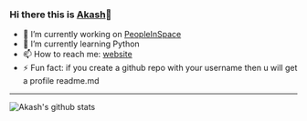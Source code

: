 ### Hi there this is [Akash](https://akashkahalkar.github.io/)👋

- 🔭 I’m currently working on [PeopleInSpace](https://github.com/akashkahalkar/PeopleInSpace)
- 🌱 I’m currently learning Python
- 📫 How to reach me: [website](https://akashkahalkar.github.io/)
- ⚡ Fun fact: if you create a github repo with your username then u will get a profile readme.md 

---
![Akash's github stats](https://github-readme-stats.vercel.app/api?username=akashkahalkar&hide=contribs,prs)


